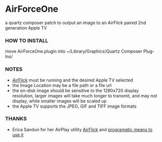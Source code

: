 
# AirForceOne
a quartz composer patch to output an image to an AirFlick paired 2nd generation Apple TV

### HOW TO INSTALL
move AirForceOne.plugin into ~/Library/Graphics/Quartz Composer Plug-Ins/

### NOTES
* [AirFlick](http://ericasadun.com/ftp/AirPlay/) must be running and the desired Apple TV selected
* the Image Location may be a file path or a file url
* the on-disk image should be sensitive to the 1280x720 display resolution, larger images will take much longer to transmit, and may not display, while smaller images will be scaled up
* the Apple TV supports the JPEG, GIF and TIFF image formats

### THANKS
- Erica Sandun for her AirPlay utility [AirFlick](http://ericasadun.com/ftp/AirPlay/) and [programatic means to use it](https://gist.github.com/755600)
